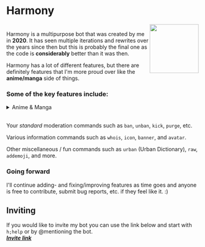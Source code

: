 # Harmony
<img src="https://cdn.discordapp.com/avatars/741592089342640198/4024331a00944bb446f5ca8ac78aad66.png?size=1024" width=128 height=128 align="right">\
Harmony is a multipurpose bot that was created by me in **2020**. It has seen multiple iterations and rewrites over the years since then but this is probably the final one as the code is **considerably** better than it was then.


Harmony has a lot of different features, but there are definitely features that I'm more proud over like the **anime/manga** side of things.

### Some of the key features include:
<details>
<summary>Anime & Manga</summary>

* Anime and Manga search with the help of *AniList*.\
As well as partial OAuth2 integration and ability to view lists and other social data that is encompassed on the platform (eg. following people's statuses, your own ratings, etc. on the anime/manga that you're searching for).


* There is also a feature called *Inline Search* (Thanks [Leo](https://github.com/leocx1000)) which basically mimics some bots on anime subreddits:\
For example you can use the syntax `{{anime}}` for anime and `[[manga]]` for manga to search for them respectively.\
The bot will then respond with information about the thing(s) you searched for (supports multiple searches in the same message.):\
\
`{{frieren}}`\
![](images/frieren.png)

* You can view your someone's *AniList* profile with the `anilist` command as well as see somebody's anime- or manga list with `anilist list`.\
To make this (and some other features) handier, you can use `anilist login` to link your *AniList* account, \
which means that commands such as the ones listed above default to your own account when invoked without any specific username.\
This also means that if you have watched/read a show/manga whilst using the `anime`/`manga` command, it will show your and your followed users' current status and rating on the show.
</details>
<br>

Your *standard* moderation commands such as `ban`, `unban`, `kick`, `purge`, etc.

Various information commands such as `whois`, `icon`, `banner`, and `avatar`.

Other miscellaneous / fun commands such as `urban` (Urban Dictionary), `raw`, `addemoji`, and more.

### Going forward
I'll continue adding- and fixing/improving features as time goes and anyone is free to contribute, submit bug reports, etc. if they feel like it. :)

## Inviting
If you would like to invite my bot you can use the link below and start with `h;help` or by @mentioning the bot.\
***[Invite link](https://discord.com/oauth2/authorize?client_id=741592089342640198&scope=bot+applications.commands&permissions=10170482945222)***